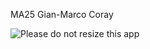 MA25 Gian-Marco Coray

![Please do not resize this app](https://img.shields.io/badge/don't%20resize-1920x1080_only-blue) 